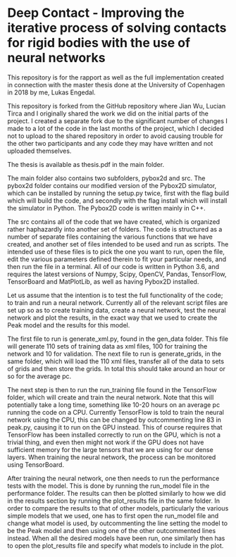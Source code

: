 # Deep Contact - Improving the iterative process of solving contacts for rigid bodies with the use of neural networks
This repository is for the rapport as well as the full implementation created in connection with the master thesis done at the University of Copenhagen in 2018 by me, Lukas Engedal.

This repository is forked from the GitHub repository where Jian Wu, Lucian Tirca and I originally shared the work we did on the initial parts of the project. I created a separate fork due to the significant number of changes I made to a lot of the code in the last months of the project, which I decided not to upload to the shared repository in order to avoid causing trouble for the other two participants and any code they may have written and not uploaded themselves.

The thesis is available as thesis.pdf in the main folder.

The main folder also contains two subfolders, pybox2d and src. The pybox2d folder contains our modified version of the Pybox2D simulator, which can be installed by running the setup.py twice, first with the flag build which will build the code, and secondly with the flag install which will install the simulator in Python. The Pybox2D code is written mainly in C++.

The src contains all of the code that we have created, which is organized rather haphazardly into another set of folders. The code is structured as a number of separate files containing the various functions that we have created, and another set of files intended to be used and run as scripts. The intended use of these files is to pick the one you want to run, open the file, edit the various parameters defined therein to fit your particular needs, and then run the file in a terminal. All of our code is written in Python 3.6, and requires the latest versions of Numpy, Scipy, OpenCV, Pandas, TensorFlow, TensorBoard and MatPlotLib, as well as having Pybox2D installed.


Let us assume that the intention is to test the full functionality of the code; to train and run a neural network. Currently all of the relevant script files are set up so as to create training data, create a neural network, test the neural network and plot the results, in the exact way that we used to create the Peak model and the results for this model.

The first file to run is generate_xml.py, found in the gen_data folder. This file will generate 110 sets of training data as xml files, 100 for training the network and 10 for validation. The next file to run is generate_grids, in the same folder, which will load the 110 xml files, transfer all of the data to sets of grids and then store the grids. In total this should take around an hour or so for the average pc.

The next step is then to run the run_training file found in the TensorFlow folder, which will create and train the neural network. Note that this will potentially take a long time, something like 10-20 hours on an average pc running the code on a CPU. Currently TensorFlow is told to train the neural network using the CPU, this can be changed by outcommenting line 83 in peak.py, causing it to run on the GPU instead. This of course requires that TensorFlow has been installed correctly to run on the GPU, which is not a trivial thing, and even then might not work if the GPU does not have sufficient memory for the large tensors that we are using for our dense layers. When training the neural network, the process can be monitored using TensorBoard.

After training the neural network, one then needs to run the performance tests with the model. This is done by running the run_model file in the performance folder. The results can then be plotted similarly to how we did in the results section by running the plot_results file in the same folder. In order to compare the results to that of other models, particularly the various simple models that we used, one has to first open the run_model file and change what model is used, by outcommenting the line setting the model to be the Peak model and then using one of the other outcommented lines instead. When all the desired models have been run, one similarly then has to open the plot_results file and specify what models to include in the plot.
